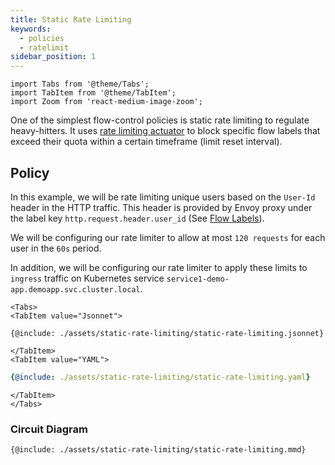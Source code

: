```yaml
---
title: Static Rate Limiting
keywords:
  - policies
  - ratelimit
sidebar_position: 1
---
```


```mdx-code-block
import Tabs from '@theme/Tabs';
import TabItem from '@theme/TabItem';
import Zoom from 'react-medium-image-zoom';
```

One of the simplest flow-control policies is static rate limiting to regulate
heavy-hitters. It uses
[rate limiting actuator](/concepts/flow-control/rate-limiter.md) to block
specific flow labels that exceed their quota within a certain timeframe (limit
reset interval).

## Policy

In this example, we will be rate limiting unique users based on the `User-Id`
header in the HTTP traffic. This header is provided by Envoy proxy under the
label key `http.request.header.user_id` (See
[Flow Labels](/concepts/flow-control/flow-label.md)).

We will be configuring our rate limiter to allow at most `120 requests` for each
user in the `60s` period.

In addition, we will be configuring our rate limiter to apply these limits to
`ingress` traffic on Kubernetes service
`service1-demo-app.demoapp.svc.cluster.local`.

```mdx-code-block
<Tabs>
<TabItem value="Jsonnet">
```

```jsonnet
{@include: ./assets/static-rate-limiting/static-rate-limiting.jsonnet}
```

```mdx-code-block
</TabItem>
<TabItem value="YAML">
```

```yaml
{@include: ./assets/static-rate-limiting/static-rate-limiting.yaml}
```

```mdx-code-block
</TabItem>
</Tabs>
```

### Circuit Diagram

```mermaid
{@include: ./assets/static-rate-limiting/static-rate-limiting.mmd}
```
